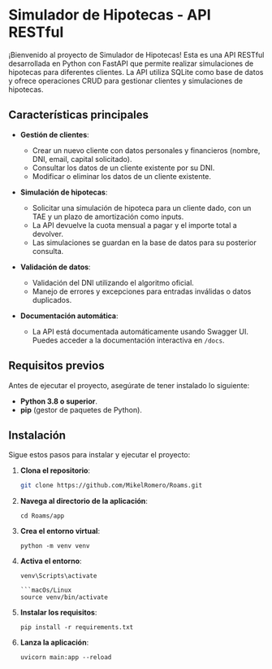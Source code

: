 # Simulador de Hipotecas - API RESTful

¡Bienvenido al proyecto de Simulador de Hipotecas! 
Esta es una API RESTful desarrollada en Python con FastAPI que permite realizar simulaciones de hipotecas para diferentes clientes. 
La API utiliza SQLite como base de datos y ofrece operaciones CRUD para gestionar clientes y simulaciones de hipotecas.

## Características principales

- **Gestión de clientes**:
  - Crear un nuevo cliente con datos personales y financieros (nombre, DNI, email, capital solicitado).
  - Consultar los datos de un cliente existente por su DNI.
  - Modificar o eliminar los datos de un cliente existente.

- **Simulación de hipotecas**:
  - Solicitar una simulación de hipoteca para un cliente dado, con un TAE y un plazo de amortización como inputs.
  - La API devuelve la cuota mensual a pagar y el importe total a devolver.
  - Las simulaciones se guardan en la base de datos para su posterior consulta.

- **Validación de datos**:
  - Validación del DNI utilizando el algoritmo oficial.
  - Manejo de errores y excepciones para entradas inválidas o datos duplicados.

- **Documentación automática**:
  - La API está documentada automáticamente usando Swagger UI. Puedes acceder a la documentación interactiva en `/docs`.

## Requisitos previos

Antes de ejecutar el proyecto, asegúrate de tener instalado lo siguiente:

- **Python 3.8 o superior**.
- **pip** (gestor de paquetes de Python).

## Instalación

Sigue estos pasos para instalar y ejecutar el proyecto:

1. **Clona el repositorio**:
   ```bash
   git clone https://github.com/MikelRomero/Roams.git

2. **Navega al directorio de la aplicación**:
   ```win
   cd Roams/app

3. **Crea el entorno virtual**:
   ```
   python -m venv venv
   
4. **Activa el entorno**:
   ```win
   venv\Scripts\activate
   
   ```macOs/Linux
   source venv/bin/activate
   
5. **Instalar los requisitos**:
    ```
   pip install -r requirements.txt

6. **Lanza la aplicación**:
    ```
   uvicorn main:app --reload







   
